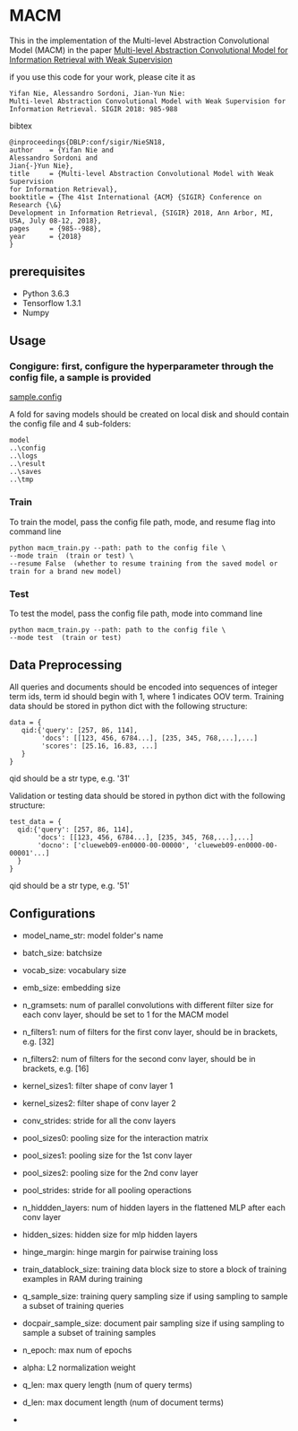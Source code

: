 # MACM

This in the implementation of the Multi-level Abstraction Convolutional Model (MACM) in the paper [Multi-level Abstraction Convolutional Model for Information Retrieval with Weak Supervision](https://dl.acm.org/citation.cfm?id=3210123)

if you use this code for your work, please cite it as

```
Yifan Nie, Alessandro Sordoni, Jian-Yun Nie:
Multi-level Abstraction Convolutional Model with Weak Supervision for Information Retrieval. SIGIR 2018: 985-988
```
bibtex
```
@inproceedings{DBLP:conf/sigir/NieSN18,
author    = {Yifan Nie and
Alessandro Sordoni and
Jian{-}Yun Nie},
title     = {Multi-level Abstraction Convolutional Model with Weak Supervision
for Information Retrieval},
booktitle = {The 41st International {ACM} {SIGIR} Conference on Research {\&}
Development in Information Retrieval, {SIGIR} 2018, Ann Arbor, MI,
USA, July 08-12, 2018},
pages     = {985--988},
year      = {2018}
}
```

## prerequisites

* Python 3.6.3
* Tensorflow 1.3.1
* Numpy

## Usage

### Congigure: first, configure the hyperparameter through the config file, a sample is provided

[sample.config](https://github.com/yifannie/MACM/blob/master/sample.config)

A fold for saving models should be created on local disk and should contain the config file and 4 sub-folders:

```
model
..\config
..\logs
..\result
..\saves
..\tmp

```

### Train

To train the model, pass the config file path, mode, and resume flag into command line
```
python macm_train.py --path: path to the config file \
--mode train  (train or test) \
--resume False  (whether to resume training from the saved model or train for a brand new model)
```

### Test
To test the model, pass the config file path, mode into command line
```
python macm_train.py --path: path to the config file \
--mode test  (train or test) 
```

## Data Preprocessing
All queries and documents should be encoded into sequences of integer term ids, term id should begin with 1, where 1 indicates OOV term.
Training data should be stored in python dict with the following structure:
```
data = {
   qid:{'query': [257, 86, 114],
        'docs': [[123, 456, 6784...], [235, 345, 768,...],...]
        'scores': [25.16, 16.83, ...]
   }
}
```
qid should be a str type, e.g. '31'

Validation or testing data should be stored in python dict with the following structure:
```
test_data = {
  qid:{'query': [257, 86, 114],
       'docs': [[123, 456, 6784...], [235, 345, 768,...],...]
       'docno': ['clueweb09-en0000-00-00000', 'clueweb09-en0000-00-00001'...]
  }
}
``` 
qid should be a str type, e.g. '51'

## Configurations

* model_name_str: model folder's name
* batch_size: batchsize
* vocab_size: vocabulary size
* emb_size: embedding size
* n_gramsets: num of parallel convolutions with different filter size for each conv layer, should be set to 1 for the MACM model
* n_filters1: num of filters for the first conv layer, should be in brackets, e.g. [32]
* n_filters2: num of filters for the second conv layer, should be in brackets, e.g. [16]
* kernel_sizes1: filter shape of conv layer 1
* kernel_sizes2: filter shape of conv layer 2
* conv_strides: stride for all the conv layers
* pool_sizes0: pooling size for the interaction matrix
* pool_sizes1: pooling size for the 1st conv layer
* pool_sizes2: pooling size for the 2nd conv layer
* pool_strides: stride for all pooling operactions
* n_hiddden_layers: num of hidden layers in the flattened MLP after each conv layer
* hidden_sizes: hidden size for mlp hidden layers
* hinge_margin: hinge margin for pairwise training loss
* train_datablock_size: training data block size to store a block of training examples in RAM during training
* q_sample_size: training query sampling size if using sampling to sample a subset of training queries
* docpair_sample_size: document pair sampling size if using sampling to sample a subset of training samples
* n_epoch: max num of epochs
* alpha: L2 normalization weight
* q_len: max query length (num of query terms)
* d_len: max document length (num of document terms)

* 


